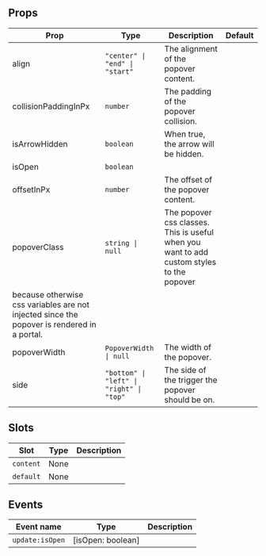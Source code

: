 <!-- This file is automatically generated, do not edit manually. -->

<script setup>
import AppPopoverPlayground from './AppPopoverPlayground.vue'
</script>

<AppPopoverPlayground />

## Props

| Prop | Type | Description | Default |
| ---- | ---- | ----------- | ------- |
| align | `"center" \| "end" \| "start"` | The alignment of the popover content. |  |
| collisionPaddingInPx | `number` | The padding of the popover collision. |  |
| isArrowHidden | `boolean` | When true, the arrow will be hidden. |  |
| isOpen | `boolean` |  |  |
| offsetInPx | `number` | The offset of the popover content. |  |
| popoverClass | `string \| null` | The popover css classes. This is useful when you want to add custom styles to the popover
because otherwise css variables are not injected since the popover is rendered in a portal. |  |
| popoverWidth | `PopoverWidth \| null` | The width of the popover. |  |
| side | `"bottom" \| "left" \| "right" \| "top"` | The side of the trigger the popover should be on. |  |


## Slots

| Slot | Type | Description |
| --------- | ---- | ----------- |
| `content` | None |  |
| `default` | None |  |


## Events

| Event name | Type | Description |
| ---------- | ---- | ----------- |
| `update:isOpen` | [isOpen: boolean] |  |

